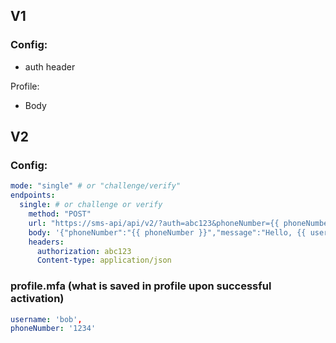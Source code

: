 ## V1

### Config:

- auth header

Profile:

- Body

## V2

### Config:

```yaml
mode: "single" # or "challenge/verify"
endpoints:
  single: # or challenge or verify
    method: "POST"
    url: "https://sms-api/api/v2/?auth=abc123&phoneNumber={{ phoneNumber }}"
    body: '{"phoneNumber":"{{ phoneNumber }}","message":"Hello, {{ username }} here is your code: {{ token }}"}'
    headers:
      authorization: abc123
      Content-type: application/json
```

### profile.mfa (what is saved in profile upon successful activation)

```yaml
username: 'bob',
phoneNumber: '1234'
```
